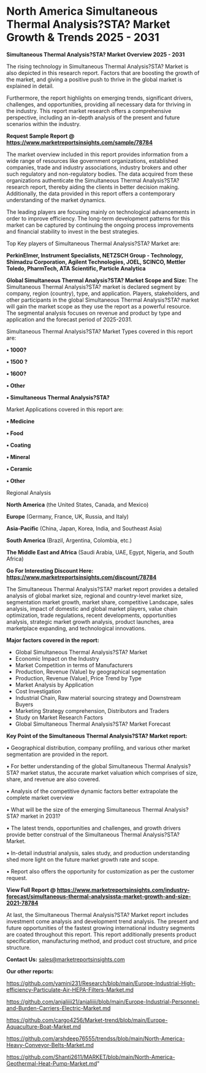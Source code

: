 # North America Simultaneous Thermal Analysis?STA? Market Growth & Trends 2025 - 2031

<Strong> Simultaneous Thermal Analysis?STA? Market Overview 2025 - 2031</strong>

The rising technology in Simultaneous Thermal Analysis?STA? Market is also depicted in this research report. Factors that are boosting the growth of the market, and giving a positive push to thrive in the global market is explained in detail.

Furthermore, the report highlights on emerging trends, significant drivers, challenges, and opportunities, providing all necessary data for thriving in the industry. This report market research offers a comprehensive perspective, including an in-depth analysis of the present and future scenarios within the industry.

<strong>Request Sample Report @ <a href=https://www.marketreportsinsights.com/sample/78784>https://www.marketreportsinsights.com/sample/78784</a></strong>

The market overview included in this report provides information from a wide range of resources like government organizations, established companies, trade and industry associations, industry brokers and other such regulatory and non-regulatory bodies. The data acquired from these organizations authenticate the Simultaneous Thermal Analysis?STA? research report, thereby aiding the clients in better decision making. Additionally, the data provided in this report offers a contemporary understanding of the market dynamics.

The leading players are focusing mainly on technological advancements in order to improve efficiency. The long-term development patterns for this market can be captured by continuing the ongoing process improvements and financial stability to invest in the best strategies.

Top Key players of Simultaneous Thermal Analysis?STA? Market are:

<strong>PerkinElmer, Instrument Specialists, NETZSCH Group - Technology, Shimadzu Corporation, Agilent Technologies, JOEL, SCINCO, Mettler Toledo, PharmTech, ATA Scientific, Particle Analytica</strong>

<strong><b>Global Simultaneous Thermal Analysis?STA? Market Scope and Size:</b></strong>
The Simultaneous Thermal Analysis?STA? market is declared segment by company, region (country), type, and application. Players, stakeholders, and other participants in the global Simultaneous Thermal Analysis?STA? market will gain the market scope as they use the report as a powerful resource. The segmental analysis focuses on revenue and product by type and application and the forecast period of 2025-2031.

Simultaneous Thermal Analysis?STA? Market Types covered in this report are:

<strong>• 1000?

• 1500 ?

• 1600?

• Other

• Simultaneous Thermal Analysis?STA?</strong>

Market Applications covered in this report are:

<strong>• Medicine

• Food

• Coating

• Mineral

• Ceramic

• Other</strong> 

Regional Analysis

<strong>North America</strong> (the United States, Canada, and Mexico)

<strong>Europe</strong> (Germany, France, UK, Russia, and Italy)

<strong>Asia-Pacific</strong> (China, Japan, Korea, India, and Southeast Asia)

<strong>South America</strong> (Brazil, Argentina, Colombia, etc.)

<strong>The Middle East and Africa</strong> (Saudi Arabia, UAE, Egypt, Nigeria, and South Africa)

<strong>Go For Interesting Discount Here: <a href=https://www.marketreportsinsights.com/discount/78784>https://www.marketreportsinsights.com/discount/78784</a></strong>

The Simultaneous Thermal Analysis?STA? market report provides a detailed analysis of global market size, regional and country-level market size, segmentation market growth, market share, competitive Landscape, sales analysis, impact of domestic and global market players, value chain optimization, trade regulations, recent developments, opportunities analysis, strategic market growth analysis, product launches, area marketplace expanding, and technological innovations.

<strong><b>Major factors covered in the report:</b></strong>
<ul>
  <li>Global Simultaneous Thermal Analysis?STA? Market </li>
  <li>Economic Impact on the Industry</li>
  <li>Market Competition in terms of Manufacturers</li>
  <li>Production, Revenue (Value) by geographical segmentation</li>
  <li>Production, Revenue (Value), Price Trend by Type</li>
  <li>Market Analysis by Application</li>
  <li>Cost Investigation</li>
  <li>Industrial Chain, Raw material sourcing strategy and Downstream Buyers</li>
  <li>Marketing Strategy comprehension, Distributors and Traders</li>
  <li>Study on Market Research Factors</li>
  <li>Global Simultaneous Thermal Analysis?STA? Market Forecast</li>
</ul>

<strong><b>Key Point of the Simultaneous Thermal Analysis?STA? Market report:</b></strong>

• Geographical distribution, company profiling, and various other market segmentation are provided in the report.

• For better understanding of the global Simultaneous Thermal Analysis?STA? market status, the accurate market valuation which comprises of size, share, and revenue are also covered.

• Analysis of the competitive dynamic factors better extrapolate the complete market overview

• What will be the size of the emerging Simultaneous Thermal Analysis?STA? market in 2031?

• The latest trends, opportunities and challenges, and growth drivers provide better construal of the Simultaneous Thermal Analysis?STA? Market.

• In-detail industrial analysis, sales study, and production understanding shed more light on the future market growth rate and scope.

• Report also offers the opportunity for customization as per the customer request.

<strong><b>View Full Report @ <a href=https://www.marketreportsinsights.com/industry-forecast/simultaneous-thermal-analysissta-market-growth-and-size-2021-78784>https://www.marketreportsinsights.com/industry-forecast/simultaneous-thermal-analysissta-market-growth-and-size-2021-78784</a></b></strong>


At last, the Simultaneous Thermal Analysis?STA? Market report includes investment come analysis and development trend analysis. The present and future opportunities of the fastest growing international industry segments are coated throughout this report. This report additionally presents product specification, manufacturing method, and product cost structure, and price structure.

<strong>Contact Us:</strong>
sales@marketreportsinsights.com

<strong>Our other reports:</strong>

<a href=https://github.com/yamini231/Research/blob/main/Europe-Industrial-High-efficiency-Particulate-Air-HEPA-Filters-Market.md>https://github.com/yamini231/Research/blob/main/Europe-Industrial-High-efficiency-Particulate-Air-HEPA-Filters-Market.md</a>

<a href=https://github.com/anjaliiii21/anjaliiii/blob/main/Europe-Industrial-Personnel-and-Burden-Carriers-Electric-Market.md>https://github.com/anjaliiii21/anjaliiii/blob/main/Europe-Industrial-Personnel-and-Burden-Carriers-Electric-Market.md</a>

<a href=https://github.com/cargo4256/Market-trend/blob/main/Europe-Aquaculture-Boat-Market.md>https://github.com/cargo4256/Market-trend/blob/main/Europe-Aquaculture-Boat-Market.md</a>

<a href=https://github.com/arshdeep76555/trendss/blob/main/North-America-Heavy-Conveyor-Belts-Market.md>https://github.com/arshdeep76555/trendss/blob/main/North-America-Heavy-Conveyor-Belts-Market.md</a>

<a href=https://github.com/Shanti2611/MARKET/blob/main/North-America-Geothermal-Heat-Pump-Market.md>https://github.com/Shanti2611/MARKET/blob/main/North-America-Geothermal-Heat-Pump-Market.md</a>"
